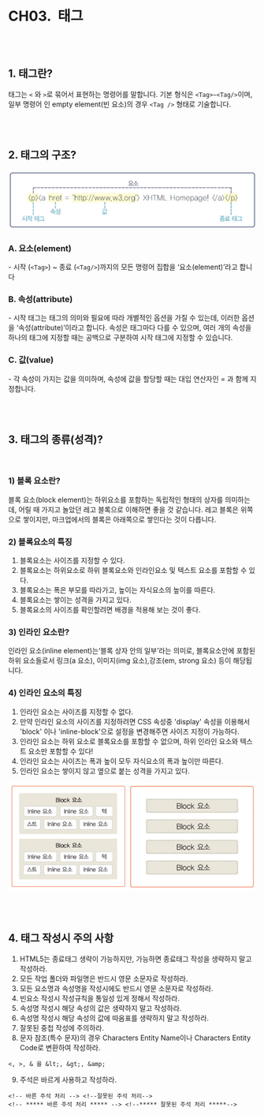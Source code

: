 # CH03.  태그

<br>
<br>

## 1. 태그란?

태그는 `<` 와 `>`로 묶어서 표현하는 명령어를 말합니다. 기본 형식은 `<Tag>~<Tag/>`이며, 일부 명령어 인 empty element(빈 요소)의 경우 `<Tag />` 형태로 기술합니다.

<br>
<br>

## 2. 태그의 구조?

![](Files/tag-img1.jpg)


### A. 요소(element)

\- 시작 (`<Tag>`) ~ 종료 (`<Tag/>`)까지의 모든 명령어 집합을 ‘요소(element)’라고 합니다

### B. 속성(attribute)

\- 시작 태그는 태그의 의미와 필요에 따라 개별적인 옵션을 가질 수 있는데, 이러한 옵션을 ‘속성(attribute)’이라고 합니다. 속성은 태그마다 다를 수 있으며, 여러 개의 속성을 하나의 태그에 지정할 때는 공백으로 구분하여 시작 태그에 지정할 수 있습니다.

### C. 값(value)

\- 각 속성이 가지는 값을 의미하며, 속성에 값을 할당할 때는 대입 연산자인 = 과 함께 지정합니다.

<br>
<br>

## 3. 태그의 종류(성격)?  

<br>

### 1) 블록 요소란?

블록 요소(block element)는 하위요소를 포함하는 독립적인 형태의 상자를 의미하는데, 어릴 때 가지고 놀았던 레고 블록으로 이해하면 좋을 것 같습니다. 레고 블록은 위쪽으로 쌓이지만, 마크업에서의 블록은 아래쪽으로 쌓인다는 것이 다릅니다.


### 2) 블록요소의 특징

1. 블록요소는 사이즈를 지정할 수 있다.
2. 블록요소는 하위요소로 하위 블록요소와 인라인요소 및 텍스트 요소를 포함할 수 있다.
3. 블록요소는 폭은 부모를 따라가고, 높이는 자식요소의 높이를 따른다.
4. 블록요소는 쌓이는 성격을 가지고 있다.
5. 블록요소의 사이즈를 확인할려면 배경을 적용해 보는 것이 좋다.


### 3) 인라인 요소란?

인라인 요소(inline element)는‘블록 상자 안의 일부’라는 의미로, 블록요소안에 포함된 하위 요소들로서 링크(a 요소), 이미지(img 요소),강조(em, strong 요소) 등이 해당됩니다.


### 4) 인라인 요소의 특징

1. 인라인 요소는 사이즈를 지정할 수 없다.
2. 만약 인라인 요소의 사이즈를 지정하려면 CSS 속성중 'display' 속성을 이용해서 'block' 이나 'inline-block'으로 설정을 변경해주면 사이즈 지정이 가능하다.
3. 인라인 요소는 하위 요소로 블록요소를 포함할 수 없으며, 하위 인라인 요소와 텍스트 요소만 포함할 수 있다!
4. 인라인 요소는 사이즈는 폭과 높이 모두 자식요소의 폭과 높이만 따른다.
5. 인라인 요소는 쌓이지 않고 옆으로 붙는 성격을 가지고 있다.
   
![](Files/tag-img3.jpg)

<br>
<br>

## 4. 태그 작성시 주의 사항

1. HTML5는 종료태그 생략이 가능하지만, 가능하면 종료태그 작성을 생략하지 말고 작성하라.
2. 모든 작업 폴더와 파일명은 반드시 영문 소문자로 작성하라.
3. 모든 요소명과 속성명을 작성시에도 반드시 영문 소문자로 작성하라.
4. 빈요소 작성시 작성규칙을 통일성 있게 정해서 작성하라.
5. 속성명 작성시 해당 속성의 값은 생략하지 말고 작성하라.
6. 속성명 작성시 해당 속성의 값에 따옴표를 생략하지 말고 작성하라.
7. 잘못된 중첩 작성에 주의하라.
8. 문자 참조(특수 문자)의 경우 Characters Entity Name이나 Characters Entity Code로 변환하여 작성하라.

```
<, >, & 을 &lt;, &gt;, &amp;
```
  
9. 주석은 바르게 사용하고 작성하라.

```
<!-- 바른 주석 처리 --> <!--잘못된 주석 처리-->
<!-- ***** 바른 주석 처리 ***** --> <!--***** 잘못된 주석 처리 *****-->
```